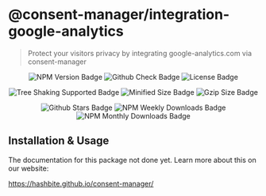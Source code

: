 # @consent-manager/integration-google-analytics

> Protect your visitors privacy by integrating google-analytics.com via consent-manager

<center>

![NPM Version Badge](https://badgen.net/npm/v/@consent-manager/integration-google-analytics)
![Github Check Badge](https://badgen.net/github/checks/hashbite/consent-manager/main)
![License Badge](https://badgen.net/npm/license/@consent-manager/integration-google-analytics)

![Tree Shaking Supported Badge](https://badgen.net/bundlephobia/tree-shaking/@consent-manager/integration-google-analytics)
![Minified Size Badge](https://badgen.net/bundlephobia/min/@consent-manager/integration-google-analytics)
![Gzip Size Badge](https://badgen.net/bundlephobia/minzip/@consent-manager/integration-google-analytics)

![Github Stars Badge](https://badgen.net/github/stars/hashbite/consent-manager)
![NPM Weekly Downloads Badge](https://badgen.net/npm/dw/@consent-manager/integration-google-analytics)
![NPM Monthly Downloads Badge](https://badgen.net/npm/dm/@consent-manager/integration-google-analytics)

</center>

## Installation & Usage

The documentation for this package not done yet. Learn more about this on our website:

https://hashbite.github.io/consent-manager/
